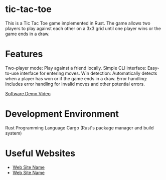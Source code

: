 # tic-tac-toe
This is a Tic Tac Toe game implemented in Rust. The game allows two players to play against each other on a 3x3 grid until one player wins or the game ends in a draw.

# Features
Two-player mode: Play against a friend locally.
Simple CLI interface: Easy-to-use interface for entering moves.
Win detection: Automatically detects when a player has won or if the game ends in a draw.
Error handling: Includes error handling for invalid moves and other potential errors.

[Software Demo Video](https://youtu.be/bbGbF9H0acM)

# Development Environment
Rust Programming Language
Cargo (Rust's package manager and build system)

# Useful Websites
* [Web Site Name](http://url.link.goes.here)
* [Web Site Name](http://url.link.goes.here)
